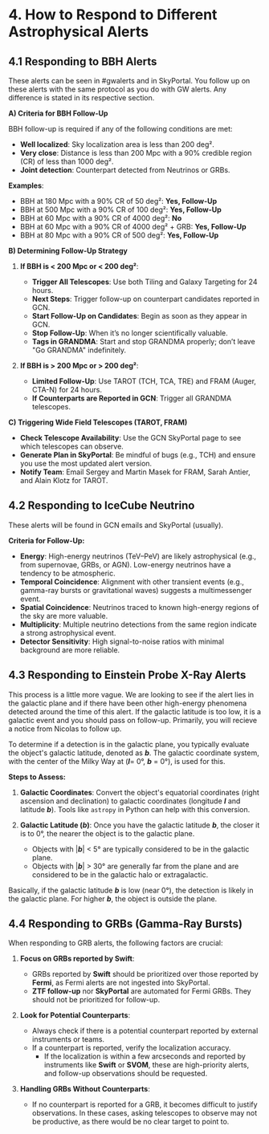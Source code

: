 # 4. How to Respond to Different Astrophysical Alerts

## 4.1 Responding to BBH Alerts 

These alerts can be seen in #gwalerts and in SkyPortal. You follow up on these alerts with the same protocol as you do with GW alerts. Any difference is stated in its respective section. 

**A) Criteria for BBH Follow-Up**

BBH follow-up is required if any of the following conditions are met:
- **Well localized**: Sky localization area is less than 200 deg².
- **Very close**: Distance is less than 200 Mpc with a 90% credible region (CR) of less than 1000 deg².
- **Joint detection**: Counterpart detected from Neutrinos or GRBs.

**Examples**:
- BBH at 180 Mpc with a 90% CR of 50 deg²: **Yes, Follow-Up**
- BBH at 500 Mpc with a 90% CR of 100 deg²: **Yes, Follow-Up**
- BBH at 60 Mpc with a 90% CR of 4000 deg²: **No**
- BBH at 60 Mpc with a 90% CR of 4000 deg² + GRB: **Yes, Follow-Up**
- BBH at 80 Mpc with a 90% CR of 500 deg²: **Yes, Follow-Up**

**B) Determining Follow-Up Strategy**

1. **If BBH is < 200 Mpc or < 200 deg²**:
   - **Trigger All Telescopes**: Use both Tiling and Galaxy Targeting for 24 hours.
   - **Next Steps**: Trigger follow-up on counterpart candidates reported in GCN.
   - **Start Follow-Up on Candidates**: Begin as soon as they appear in GCN.
   - **Stop Follow-Up**: When it’s no longer scientifically valuable.
   - **Tags in GRANDMA**: Start and stop GRANDMA properly; don’t leave "Go GRANDMA" indefinitely.

3. **If BBH is > 200 Mpc or > 200 deg²**:
   - **Limited Follow-Up**: Use TAROT (TCH, TCA, TRE) and FRAM (Auger, CTA-N) for 24 hours.
   - **If Counterparts are Reported in GCN**: Trigger all GRANDMA telescopes.

**C) Triggering Wide Field Telescopes (TAROT, FRAM)**
- **Check Telescope Availability**: Use the GCN SkyPortal page to see which telescopes can observe.
- **Generate Plan in SkyPortal**: Be mindful of bugs (e.g., TCH) and ensure you use the most updated alert version.
- **Notify Team**: Email Sergey and Martin Masek for FRAM, Sarah Antier, and Alain Klotz for TAROT.

## 4.2 Responding to IceCube Neutrino 

These alerts will be found in GCN emails and SkyPortal (usually). 

**Criteria for Follow-Up:**

- **Energy**: High-energy neutrinos (TeV–PeV) are likely astrophysical (e.g., from supernovae, GRBs, or AGN). Low-energy neutrinos have a tendency to be atmospheric. 
- **Temporal Coincidence**: Alignment with other transient events (e.g., gamma-ray bursts or gravitational waves) suggests a multimessenger event.
- **Spatial Coincidence**: Neutrinos traced to known high-energy regions of the sky are more valuable.
- **Multiplicity**: Multiple neutrino detections from the same region indicate a strong astrophysical event.
- **Detector Sensitivity**: High signal-to-noise ratios with minimal background are more reliable.

## 4.3 Responding to Einstein Probe X-Ray Alerts 

This process is a little more vague. We are looking to see if the alert lies in the galactic plane and if there have been other high-energy phenomena detected around the time of this alert. If the galactic latitude is too low, it is a galactic event and you should pass on follow-up. Primarily, you will recieve a notice from Nicolas to follow up.

To determine if a detection is in the galactic plane, you typically evaluate the object's galactic latitude, denoted as _**b**_. The galactic coordinate system, with the center of the Milky Way at (_**l**_= 0°, _**b**_ = 0°), is used for this.

**Steps to Assess:**

1. **Galactic Coordinates**: Convert the object's equatorial coordinates (right ascension and declination) to galactic coordinates (longitude _**l**_ and latitude _**b**_). Tools like `astropy` in Python can help with this conversion.

2. **Galactic Latitude (_**b**_)**: Once you have the galactic latitude _**b**_, the closer it is to 0°, the nearer the object is to the galactic plane.
    - Objects with |_**b**_| < 5° are typically considered to be in the galactic plane.
    - Objects with |_**b**_| > 30° are generally far from the plane and are considered to be in the galactic halo or extragalactic.

Basically, if the galactic latitude _**b**_ is low (near 0°), the detection is likely in the galactic plane. For higher _**b**_, the object is outside the plane.

## 4.4 Responding to GRBs (Gamma-Ray Bursts)

When responding to GRB alerts, the following factors are crucial:

1. **Focus on GRBs reported by Swift**:
   - GRBs reported by **Swift** should be prioritized over those reported by **Fermi**, as Fermi alerts are not ingested into SkyPortal. 
   - **ZTF follow-up** nor **SkyPortal** are automated for Fermi GRBs. They should not be prioritized for follow-up.

2. **Look for Potential Counterparts**:
   - Always check if there is a potential counterpart reported by external instruments or teams.
   - If a counterpart is reported, verify the localization accuracy. 
     - If the localization is within a few arcseconds and reported by instruments like **Swift** or **SVOM**, these are high-priority alerts, and follow-up observations should be requested.

3. **Handling GRBs Without Counterparts**:
   - If no counterpart is reported for a GRB, it becomes difficult to justify observations. In these cases, asking telescopes to observe may not be productive, as there would be no clear target to point to.
